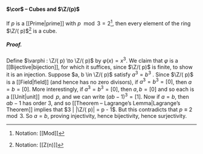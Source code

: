 #### $\cor$ – Cubes and $\Z/(p)$
If $p$ is a [[Prime|prime]] with $p \mod 3 = 2$[^1], then every element of the ring $\Z/( p)$[^2] is a cube.

##### *Proof.*
Define $\varphi : \Z/( p) \to \Z/( p)$ by $\varphi(x) = x^{3}$. We claim that $\varphi$ is a [[Bijective|bijection]], for which it suffices, since $\Z/( p)$ is finite, to show it is an injection. Suppose $a, b \in  \Z/( p)$ satisfy $a^3 = b^3$ . Since $\Z/( p)$ is a [[Field|field]] (and hence has no zero divisors), if  $a^3 = b^3 = [0]$, then $a = b = [0]$. More interestingly, if $a^3 = b^3 = [0]$, then $a, b= [0]$ and so each is a [[Unit|unit]]$\mod p$, and we can write $(ab-1)^3 = [1]$. Now if $a= b$, then $ab-1$ has order $3$, and so [[Theorem – Lagrange’s Lemma|Lagrange’s Theorem]] implies that $3 | |\Z/( p)| = p - 1$. But this contradicts that $p \equiv 2 \mod 3$. So $a = b$, proving injectivity, hence bijectivity, hence surjectivity.

[^1]: Notation: [[Mod]]
[^2]: Notation: [[Z(n)]]